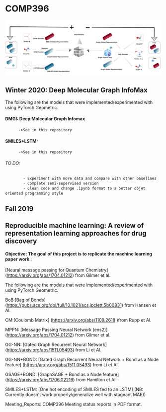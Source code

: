 # COMP396
![Deep Molecular Graph InfoMax](https://github.com/bmbodj/COMP396/blob/master/Winter_2020/DMGI_low_resolution.png)
## Winter 2020: Deep Molecular Graph InfoMax

The following are the models that were implemented/experimented with using PyTorch Geometric.
#### DMGI: Deep Molecular Graph Infomax
          ->See in this repository
####  SMILES+LSTM: 
          ->See in this repository          
###### TO DO: 
            - Experiment with more data and compare with other baselines
            - Complete semi-supervised version
            - Clean code and change .ipynb format to a better objet oriented programming style
## Fall 2019
## Reproducible machine learning: A review of representation learning approaches for drug discovery

#### Objective: The goal  of this project is to replicate the machine learning paper work : 
[Neural message passing for Quantum Chemistry] (https://arxiv.org/abs/1704.01212) from Gilmer et al. 

The following are the models that were implemented/experimented with using PyTorch Geometric.


BoB:[Bag of Bonds] (https://pubs.acs.org/doi/full/10.1021/acs.jpclett.5b00831) from Hansen et Al. 


CM:[Coulomb Matrix] (https://arxiv.org/abs/1109.2618 )from Rupp et Al.
    
     
MPPN: [Message Passing Neural Network (ens2)] (https://arxiv.org/abs/1704.01212) from Gilmer et al. 

     
GG-NN: [Gated Graph Recurrent Neural Network] (https://arxiv.org/abs/1511.05493) from Li et Al.
      
     
GG-NN+BOND: [Gated Graph Recurrent Neural Network + Bond as a Node feature] (https://arxiv.org/abs/1511.05493) from Li et Al.
      
     
GSAGE+BOND: [GraphSAGE + Bond as a Node feature]  (https://arxiv.org/abs/1706.02216) from Hamilton et Al.             

SMILES+LSTM: [One hot encoding of SMILES fed to an LSTM] (NB: Currently doesn't work properly/generalize well with stagnant MAE))
            
Meeting_Reports: 
          COMP396 Meeting status reports in PDF format.

